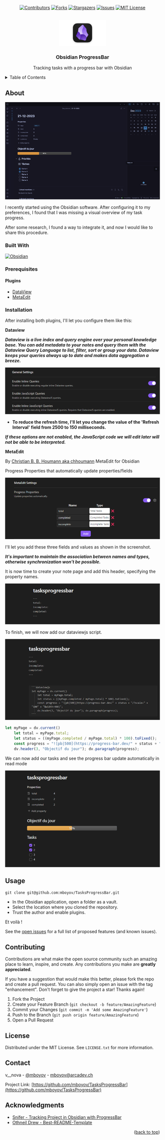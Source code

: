 <!-- Improved compatibility of back to top link: See: https://github.com/othneildrew/Best-README-Template/pull/73 -->
<a name="readme-top"></a>
<!--
*** Thanks for checking out the Best-README-Template. If you have a suggestion
*** that would make this better, please fork the repo and create a pull request
*** or simply open an issue with the tag "enhancement".
*** Don't forget to give the project a star!
*** Thanks again! Now go create something AMAZING! :D
-->



<!-- PROJECT SHIELDS -->
<!--
*** I'm using markdown "reference style" links for readability.
*** Reference links are enclosed in brackets [ ] instead of parentheses ( ).
*** See the bottom of this document for the declaration of the reference variables
*** for contributors-url, forks-url, etc. This is an optional, concise syntax you may use.
*** https://www.markdownguide.org/basic-syntax/#reference-style-links
-->
<div align="center">

[![Contributors][contributors-shield]][contributors-url]
[![Forks][forks-shield]][forks-url]
[![Stargazers][stars-shield]][stars-url]
[![Issues][issues-shield]][issues-url]
[![MIT License][license-shield]][license-url]

</div>

<!-- PROJECT LOGO -->
<br />
<div align="center">
  <a href="https://github.com/mboyov/TasksProgressBar">
    <img src="images/logo.png" alt="Logo" width="30%" height="auto">
  </a>

<h3 align="center">Obsidian ProgressBar</h3>

  <p align="center">
    Tracking tasks with a progress bar with Obsidian
  </p>
</div>



<!-- TABLE OF CONTENTS -->
<details>
  <summary>Table of Contents</summary>
  <ol>
    <li>
      <a href="#about-the-project">About The Project</a>
      <ul>
        <li><a href="#built-with">Built With</a></li>
      </ul>
    </li>
    <li>
      <ul>
        <li><a href="#prerequisites">Prerequisites</a></li>
        <li><a href="#installation">Installation</a></li>
      </ul>
    </li>
    <li><a href="#usage">Usage</a></li>
    <li><a href="#contributing">Contributing</a></li>
    <li><a href="#license">License</a></li>
    <li><a href="#contact">Contact</a></li>
    <li><a href="#acknowledgments">Acknowledgments</a></li>
  </ol>
</details>



<!-- ABOUT THE PROJECT -->
## About

[![Product Name Screen Shot][product-screenshot]]()

I recently started using the Obsidian software. After configuring it to my preferences, I found that I was missing a visual overview of my task progress.

After some research, I found a way to integrate it, and now I would like to share this procedure.


### Built With

[![Obsidian][Obsidian.md]][Obsidian-url]

### Prerequisites

#### Plugins

* [DataView](https://blacksmithgu.github.io/obsidian-dataview/)
* [MetaEdit](https://github.com/chhoumann/MetaEdit)


### Installation

After installing both plugins, I'll let you configure them like this:

**Dataview**

***Dataview is a live index and query engine over your personal knowledge base. You can add metadata to your notes and query them with the Dataview Query Language to list, filter, sort or group your data. Dataview keeps your queries always up to date and makes data aggregation a breeze.***
 
![dataview_config][dataviewconfig-screenshot]

- **To reduce the refresh time, I'll let you change the value of the 'Refresh Interval' field from 2500 to 150 milliseconds.**

***If these options are not enabled, the JavaScript code we will edit later will not be able to be interpreted.***

**MetaEdit**

By [Christian B. B. Houmann aka chhoumann](https://github.com/chhoumann/MetaEdit) MetaEdit for Obsidian

Progress Properties that automatically update properties/fields  

![metaedit-config][metaeditconfig-screenshot]

I'll let you add these three fields and values as shown in the screenshot.

***It's important to maintain the association between names and types, otherwise synchronization won't be possible.***

It is now time to create your note page and add this header, specifying the property names.

![header][header-screenshot]

To finish, we will now add our dataviewjs script.

![dataviewjs][dataviewjs-screenshot]

```js
let myPage = dv.current()
    let total = myPage.total;
    let status = ((myPage.completed / myPage.total) * 100).toFixed();
    const progress = "![pb|500](https://progress-bar.dev/" + status + "/?scale=" + "100" + "&width=400)";
    dv.header(3, "Objectif du jour"); dv.paragraph(progress);
```

We can now add our tasks and see the progress bar update automatically in read mode

![progressbar][progressbar-screenshot]

<!-- USAGE EXAMPLES -->
## Usage

```shell
git clone git@github.com:mboyov/TasksProgressBar.git
```
- In the Obsidian application, open a folder as a vault.
- Select the location where you cloned the repository.
- Trust the author and enable plugins.

Et voilà !


See the [open issues](https://github.com/mboyov/TasksProgressBar/issues) for a full list of proposed features (and known issues).

<!-- CONTRIBUTING -->
## Contributing

Contributions are what make the open source community such an amazing place to learn, inspire, and create. Any contributions you make are **greatly appreciated**.

If you have a suggestion that would make this better, please fork the repo and create a pull request. You can also simply open an issue with the tag "enhancement".
Don't forget to give the project a star! Thanks again!

1. Fork the Project
2. Create your Feature Branch (`git checkout -b feature/AmazingFeature`)
3. Commit your Changes (`git commit -m 'Add some AmazingFeature'`)
4. Push to the Branch (`git push origin feature/AmazingFeature`)
5. Open a Pull Request

<!-- LICENSE -->
## License

Distributed under the MIT License. See `LICENSE.txt` for more information.


<!-- CONTACT -->
## Contact

v__nova - [@mboyov](https://twitter.com/mboyov) - mboyov@arcadev.ch 

Project Link: [https://github.com/mboyov/TasksProgressBar](https://github.com/mboyov/TasksProgressBar)

<!-- ACKNOWLEDGMENTS -->
## Acknowledgments

* [Snifer - Tracking Project in Obsidian with ProgressBar](https://github.com/Snifer/Curso-obsidian-desde-0/blob/main/TrackingProjects%20Obsidian.md)
* [Othneil Drew - Best-README-Template ](https://github.com/othneildrew/Best-README-Template) 

<p align="right">(<a href="#readme-top">back to top</a>)</p>

<!-- MARKDOWN LINKS & IMAGES -->
<!-- https://www.markdownguide.org/basic-syntax/#reference-style-links -->
[contributors-shield]: https://img.shields.io/github/contributors/mboyov/TasksProgressBar.svg?style=for-the-badge
[contributors-url]: https://github.com/mboyov/TasksProgressBar/graphs/contributors
[forks-shield]: https://img.shields.io/github/forks/mboyov/TasksProgressBar.svg?style=for-the-badge
[forks-url]: https://github.com/mboyov/TasksProgressBar/network/members
[stars-shield]: https://img.shields.io/github/stars/mboyov/TasksProgressBar.svg?style=for-the-badge
[stars-url]: https://github.com/mboyov/TasksProgressBar/stargazers
[issues-shield]: https://img.shields.io/github/issues/mboyov/TasksProgressBar.svg?style=for-the-badge
[issues-url]: https://github.com/mboyov/TasksProgressBar/issues
[license-shield]: https://img.shields.io/github/license/mboyov/TasksProgressBar.svg?style=for-the-badge
[license-url]: https://github.com/mboyov/TasksProgressBar/blob/main/LICENSE.txt
[product-screenshot]: images/screenshot.png
[dataviewconfig-screenshot]: images/dataview_config.png
[metaeditconfig-screenshot]: images/metaedit_config.png
[header-screenshot]: images/header.png
[dataviewjs-screenshot]: images/dataviewjs.png
[progressbar-screenshot]: images/progressbar.png
[Obsidian.md]: https://img.shields.io/badge/Obsidian-black?logo=Obsidian&logoColor=purple
[Obsidian-url]: https://obsidian.md/
[Dataview-url]: https://blacksmithgu.github.io/obsidian-dataview/
[MetaEdit-url]: https://github.com/chhoumann/MetaEdit
